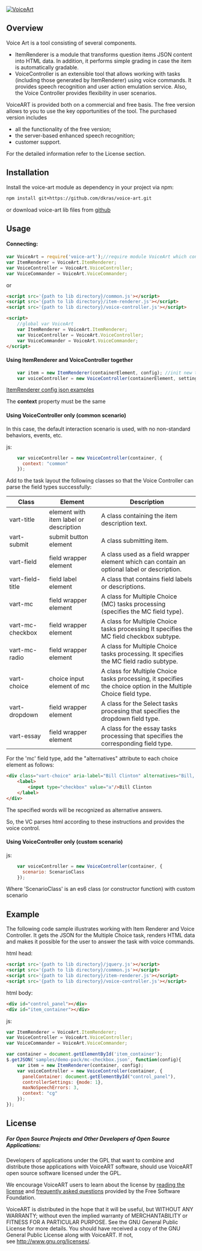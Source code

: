 [![VoiceArt](voice-art.png)](https://github.com/competentum/voice-art)

Overview
-------
 Voice Art is a tool consisting of several components.
 
 - ItemRenderer is a module that transforms question items JSON content into HTML data. In addition, it performs simple grading in case the item is automatically gradable.
 - VoiceController is an extensible tool that allows working with tasks (including those generated by ItemRenderer) using voice commands. It provides speech recognition and user action emulation service. Also, the Voice Controller provides flexibility in user scenarios.

VoiceART is provided both on a commercial and free basis. 
The free version allows to you to use the key opportunities of the tool. The purchased version includes

 - all the functionality of the free version;
 - the server-based enhanced speech recognition;
 - customer support.
 
 For the detailed information refer to the License section.

Installation
-------
Install the voice-art module as dependency in your project via npm:
```sh
npm install git+https://github.com/dkras/voice-art.git
```
or download voice-art lib files from [github](https://github.com/competentum/voice-art)

Usage
-------
####  Connecting:

```javascript
var VoiceArt = require('voice-art');//require module VoiceArt which contain the needed components
var ItemRenderer = VoiceArt.ItemRenderer;
var VoiceController = VoiceArt.VoiceController;
var VoiceCommander = VoiceArt.VoiceCommander;
```
or
```html
<script src='{path to lib directory}/common.js'></script>
<script src='{path to lib directory}/item-renderer.js'></script>
<script src='{path to lib directory}/voice-controller.js'></script>

<script>
    //global var VoiceArt
    var ItemRenderer = VoiceArt.ItemRenderer;
    var VoiceController = VoiceArt.VoiceController;
    var VoiceCommander = VoiceArt.VoiceCommander;
</script>
```


#### Using ItemRenderer and VoiceController together

```javascript
    var item = new ItemRenderer(containerElement, config); //init new task item according to the configuration
    var voiceController = new VoiceController(containerElement, settings); //init VoiceController which parse item html and create voice controller for it
```
[ItemRenderer config json examples](https://github.com/competentum/voice-art/tree/master/src/static/samples)

The **context** property must be the same

####  Using VoiceController only (common scenario)

In this case, the default interaction scenario is used, with no non-standard behaviors, events, etc.

js:
```javascript
    var voiceController = new VoiceController(container, {
      context: "common"
    });
```
Add to the task layout the following classes so that the Voice Controller can parse the field types successfully:

Class | Element | Description
--- | --- | ---
vart-title | element with item label or description | A class containing the item description text.
vart-submit | submit button element | A class submitting item.
vart-field | field wrapper element | A class used as a field wrapper element which can contain an optional label or description.
vart-field-title | field label element | A class that contains field labels or descriptions.
vart-mc | field wrapper element | A class for Multiple Choice (MC) tasks processing (specifies the MC field type).
vart-mc-checkbox | field wrapper element | A class for Multiple Choice tasks processing It specifies the MC field checkbox subtype.
vart-mc-radio | field wrapper element | A class for Multiple Choice tasks processing. It specifies the MC field radio subtype.
vart-choice | choice input element of mc | A class for Multiple Choice tasks processing, it specifies the choice option in the Multiple Choice field type.
vart-dropdown | field wrapper element | A class for the Select tasks procesing that specifies the dropdown field type.
vart-essay | field wrapper element | A class for the essay tasks processing that specifies the corresponding field type.

For the 'mc' field type, add the "alternatives" attribute to each choice element as follows:
```html
<div class="vart-choice" aria-label="Bill Clinton" alternatives="Bill, Clinton">
    <label>
        <input type="checkbox" value="a"/>Bill Clinton
    </label>
</div>
```
The specified words will be recognized as alternative answers.

So, the VC parses html according to these instructions and provides the voice control.

#### Using VoiceController only (custom scenario)

js:
```javascript
    var voiceController = new VoiceController(container, {
      scenario: ScenarioClass
    });
```
Where 'ScenarioClass' is an es6 class (or constructor function) with custom scenario

Example
-------
The following code sample illustrates working with Item Renderer and Voice Controller. It gets the JSON for the Multiple Choice task, renders HTML data and makes it possible for the user to answer the task with voice commands.

html head:
```html
<script src='{path to lib directory}/jquery.js'></script>
<script src='{path to lib directory}/common.js'></script>
<script src='{path to lib directory}/item-renderer.js'></script>
<script src='{path to lib directory}/voice-controller.js'></script>
```
html body:
```html
<div id="control_panel"></div>
<div id="item_container"></div>
```
js:
```javascript
var ItemRenderer = VoiceArt.ItemRenderer;
var VoiceController = VoiceArt.VoiceController;
var VoiceCommander = VoiceArt.VoiceCommander;

var container = document.getElementById('item_container');
$.getJSON('samples/demo-pack/mc-checkbox.json', function(config){
    var item = new ItemRenderer(container, config);
    var voiceController = new VoiceController(container, {
      panelContainer: document.getElementById("control_panel"),
      controllerSettings: {mode: 1},
      maxNoSpeechErrors: 3,
      context: "cg"
    });
});

```



License
-------

##### For Open Source Projects and Other Developers of Open Source Applications:
Developers of applications under the GPL that want to combine and distribute those applications with VoiceART software, should use VoiceART open source software licensed under the GPL.

We encourage VoiceART users to learn about the license by [reading the license](https://www.gnu.org/licenses/gpl-3.0.html) and [frequently asked questions](https://www.gnu.org/licenses/gpl-faq.html) provided by the Free Software Foundation.

VoiceART is distributed in the hope that it will be useful, but WITHOUT ANY WARRANTY; without even the implied warranty of MERCHANTABILITY or FITNESS FOR A PARTICULAR PURPOSE. See the GNU General Public License for more details.
You should have received a copy of the GNU General Public License along with VoiceART. If not, see http://www.gnu.org/licenses/.
